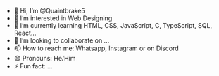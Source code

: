 - 👋 Hi, I’m @Quaintbrake5
- 👀 I’m interested in Web Designing
- 🌱 I’m currently learning HTML, CSS, JavaScript, C, TypeScript, SQL, React...
- 💞️ I’m looking to collaborate on ...
- 📫 How to reach me: Whatsapp, Instagram or on Discord
- 😄 Pronouns: He/Him
- ⚡ Fun fact: ...

<!---
Quaintbrake5/Quaintbrake5 is a ✨ special ✨ repository because its `README.md` (this file) appears on your GitHub profile.
You can click the Preview link to take a look at your changes.
--->
